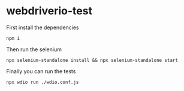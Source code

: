 # webdriverio-test

First install the dependencies
```
npm i
```
Then run the selenium
```
npx selenium-standalone install && npx selenium-standalone start
```
Finally you can run the tests
```
npx wdio run ./wdio.conf.js
```